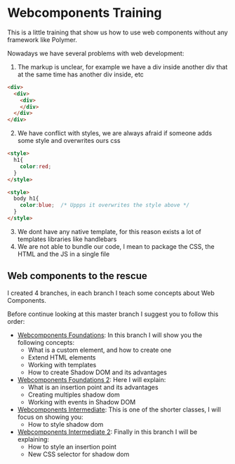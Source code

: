 # Webcomponents Training

This is a little training that show us how to use web components without any framework like Polymer.

Nowadays we have several problems with web development:

1. The markup is unclear, for example we have a div inside another div that at the same time has another div inside, etc

  ```html
  <div>
    <div>
      <div>
      </div>
    </div>
  </div>
  ```
2. We have conflict with styles, we are always afraid if someone adds some style and overwrites ours css
  ```html
  <style>
    h1{
      color:red;
    }
  </style>  
  ```
  ```html
  <style>
    body h1{
      color:blue;  /* Uppps it overwrites the style above */
    }
  </style>
  ```
3. We dont have any native template, for this reason exists a lot of templates libraries like handlebars
4. We are not able to bundle our code, I mean to package the CSS, the HTML and the JS in a single file

## Web components to the rescue

I created 4 branches, in each branch I teach some concepts about Web Components.

Before continue looking at this master branch I suggest you to follow this order:
- [Webcomponents Foundations](https://github.com/marvinse/webcomponents/tree/webcomponentsfoundations): In this branch I will show you the following concepts:
  - What is a custom element, and how to create one
  - Extend HTML elements
  - Working with templates
  - How to create Shadow DOM and its advantages
- [Webcomponents Foundations 2](https://github.com/marvinse/webcomponents/tree/webcomponentsfoundations2): Here I will explain:
  - What is an insertion point and its advantages
  - Creating multiples shadow dom
  - Working with events in Shadow DOM 
- [Webcomponents Intermediate](https://github.com/marvinse/webcomponents/tree/webcomponentsintermediate): This is one of the shorter classes, I will focus on showing you:
  - How to style shadow dom 
- [Webcomponents Intermediate 2](https://github.com/marvinse/webcomponents/tree/webcomponentsintermediate2): Finally in this branch I will be explaining:
  - How to style an insertion point
  - New CSS selector for shadow dom

